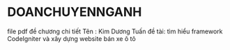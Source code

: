 # DOANCHUYENNGANH
file pdf đề chương chi tiết 
Tên : Kim Dương Tuấn 
đề tài: tìm hiểu framework CodeIgniter và xây dựng website bán xe ô tô
